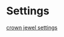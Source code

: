 Settings
========

[crown jewel settings](https://www.guitarpedalx.com/news/gpx-blog/byoc-crown-jewel-multidrives-multiple-degrees-of-saturation---video-overviews-and-reference-settings)
